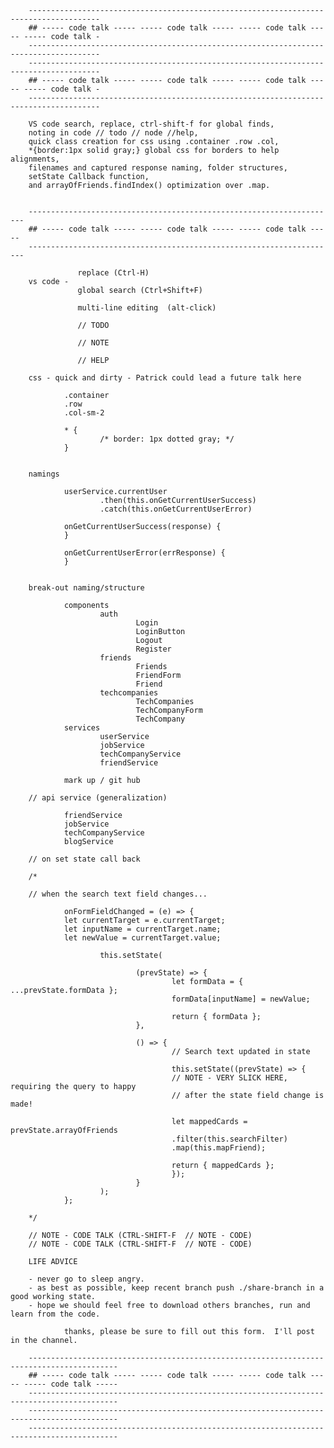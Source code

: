         --------------------------------------------------------------------------------------
        ## ----- code talk ----- ----- code talk ----- ----- code talk ----- ----- code talk -
        --------------------------------------------------------------------------------------
        --------------------------------------------------------------------------------------
        ## ----- code talk ----- ----- code talk ----- ----- code talk ----- ----- code talk -
        --------------------------------------------------------------------------------------

        VS code search, replace, ctrl-shift-f for global finds,
        noting in code // todo // node //help,
        quick class creation for css using .container .row .col,
        *{border:1px solid gray;} global css for borders to help alignments,
        filenames and captured response naming, folder structures,
        setState Callback function,
        and arrayOfFriends.findIndex() optimization over .map.


        ---------------------------------------------------------------------
        ## ----- code talk ----- ----- code talk ----- ----- code talk -----
        ---------------------------------------------------------------------

                   replace (Ctrl-H)
        vs code -
                   global search (Ctrl+Shift+F)

                   multi-line editing  (alt-click)

                   // TODO

                   // NOTE

                   // HELP

        css - quick and dirty - Patrick could lead a future talk here

                .container
                .row
                .col-sm-2

                * {
                        /* border: 1px dotted gray; */
                }


        namings

                userService.currentUser
                        .then(this.onGetCurrentUserSuccess)
                        .catch(this.onGetCurrentUserError)

                onGetCurrentUserSuccess(response) {
                }

                onGetCurrentUserError(errResponse) {
                }


        break-out naming/structure

                components
                        auth
                                Login
                                LoginButton
                                Logout
                                Register
                        friends
                                Friends
                                FriendForm
                                Friend
                        techcompanies
                                TechCompanies
                                TechCompanyForm
                                TechCompany
                services
                        userService
                        jobService
                        techCompanyService
                        friendService

                mark up / git hub

        // api service (generalization)

                friendService
                jobService
                techCompanyService
                blogService

        // on set state call back

        /*

        // when the search text field changes...

                onFormFieldChanged = (e) => {
                let currentTarget = e.currentTarget;
                let inputName = currentTarget.name;
                let newValue = currentTarget.value;

                        this.setState(

                                (prevState) => {
                                        let formData = { ...prevState.formData };
                                        formData[inputName] = newValue;

                                        return { formData };
                                },

                                () => {
                                        // Search text updated in state

                                        this.setState((prevState) => {
                                        // NOTE - VERY SLICK HERE, requiring the query to happy
                                        // after the state field change is made!

                                        let mappedCards = prevState.arrayOfFriends
                                        .filter(this.searchFilter)
                                        .map(this.mapFriend);

                                        return { mappedCards };
                                        });
                                }
                        );
                };

        */

        // NOTE - CODE TALK (CTRL-SHIFT-F  // NOTE - CODE)
        // NOTE - CODE TALK (CTRL-SHIFT-F  // NOTE - CODE)

        LIFE ADVICE

        - never go to sleep angry.
        - as best as possible, keep recent branch push ./share-branch in a good working state.
        - hope we should feel free to download others branches, run and learn from the code.

                thanks, please be sure to fill out this form.  I'll post in the channel.

        ------------------------------------------------------------------------------------------
        ## ----- code talk ----- ----- code talk ----- ----- code talk ----- ----- code talk -----
        ------------------------------------------------------------------------------------------
        ------------------------------------------------------------------------------------------
        ------------------------------------------------------------------------------------------
